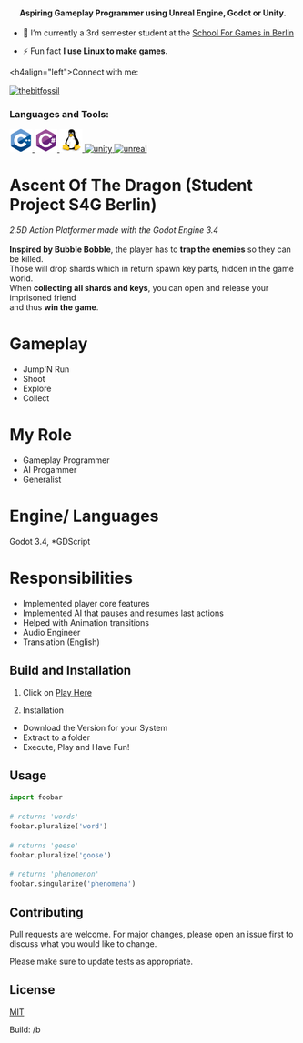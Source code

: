 <h4 align="center">Aspiring Gameplay Programmer using Unreal Engine, Godot or Unity.</h4>

- 🔭 I’m currently a 3rd semester student at the [School For Games in Berlin](https://www.school4games.net/)

- ⚡ Fun fact **I use Linux to make games.**

<h4align="left">Connect with me:</h4>
<p align="left">
<a href="https://linkedin.com/in/thebitfossil" target="blank"><img align="center" src="https://raw.githubusercontent.com/rahuldkjain/github-profile-readme-generator/master/src/images/icons/Social/linked-in-alt.svg" alt="thebitfossil" height="30" width="40" /></a>
</p>

<h3 align="left">Languages and Tools:</h3>
<p align="left"> <a href="https://www.w3schools.com/cpp/" target="_blank" rel="noreferrer"> <img src="https://raw.githubusercontent.com/devicons/devicon/master/icons/cplusplus/cplusplus-original.svg" alt="cplusplus" width="40" height="40"/> </a> <a href="https://www.w3schools.com/cs/" target="_blank" rel="noreferrer"> <img src="https://raw.githubusercontent.com/devicons/devicon/master/icons/csharp/csharp-original.svg" alt="csharp" width="40" height="40"/> </a> <a href="https://www.linux.org/" target="_blank" rel="noreferrer"> <img src="https://raw.githubusercontent.com/devicons/devicon/master/icons/linux/linux-original.svg" alt="linux" width="40" height="40"/> </a> <a href="https://unity.com/" target="_blank" rel="noreferrer"> <img src="https://www.vectorlogo.zone/logos/unity3d/unity3d-icon.svg" alt="unity" width="40" height="40"/> </a> <a href="https://unrealengine.com/" target="_blank" rel="noreferrer"> <img src="https://raw.githubusercontent.com/kenangundogan/fontisto/036b7eca71aab1bef8e6a0518f7329f13ed62f6b/icons/svg/brand/unreal-engine.svg" alt="unreal" width="40" height="40"/> </a> </p>

# Ascent Of The Dragon (Student Project S4G Berlin)

*2.5D Action Platformer made with the Godot Engine 3.4*\
\
**Inspired by Bubble Bobble**, the player has to **trap the enemies** so they can be killed.\
Those will drop shards which in return spawn key parts, hidden in the game world.\
When **collecting all shards and keys**, you can open and release your imprisoned friend\
and thus **win the game**.

# Gameplay

* Jump'N Run
* Shoot
* Explore
* Collect

# My Role

* Gameplay Programmer
* AI Progammer
* Generalist

# Engine/ Languages

Godot 3.4, *GDScript

# Responsibilities

* Implemented player core features
* Implemented AI that pauses and resumes last actions
* Helped with Animation transitions
* Audio Engineer 
* Translation (English)

## Build and Installation

1. Click on [Play Here](https://ascent-of-the-dragon.school4games.net/)

2. Installation

  * Download the Version for your System
  * Extract to a folder
  * Execute, Play and Have Fun!


## Usage

```python
import foobar

# returns 'words'
foobar.pluralize('word')

# returns 'geese'
foobar.pluralize('goose')

# returns 'phenomenon'
foobar.singularize('phenomena')
```

## Contributing

Pull requests are welcome. For major changes, please open an issue first
to discuss what you would like to change.

Please make sure to update tests as appropriate.

## License

[MIT](https://choosealicense.com/licenses/mit/)





Build: /b 
